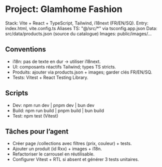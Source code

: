 # Project: Glamhome Fashion
Stack: Vite + React + TypeScript, Tailwind, i18next (FR/EN/SQ).
Entry: index.html, vite.config.ts
Aliases TS: "@/src/*" via tsconfig.app.json
Data: src/data/products.json (source du catalogue)
Images: public/images/...

## Conventions
- i18n: pas de texte en dur → utiliser i18next.
- UI: composants réactifs Tailwind; types TS stricts.
- Produits: ajouter via products.json + images; garder clés FR/EN/SQ.
- Tests: Vitest + React Testing Library.

## Scripts
- Dev: npm run dev | pnpm dev | bun dev
- Build: npm run build | pnpm build | bun build
- Test: npm test (Vitest)

## Tâches pour l’agent
- Créer page /collections avec filtres (prix, couleur) + tests.
- Ajouter un produit (id Rxx) + images + i18n.
- Refactoriser le carrousel en <HeroCarousel/> réutilisable.
- Configurer Vitest + RTL si absent et générer 3 tests unitaires.
